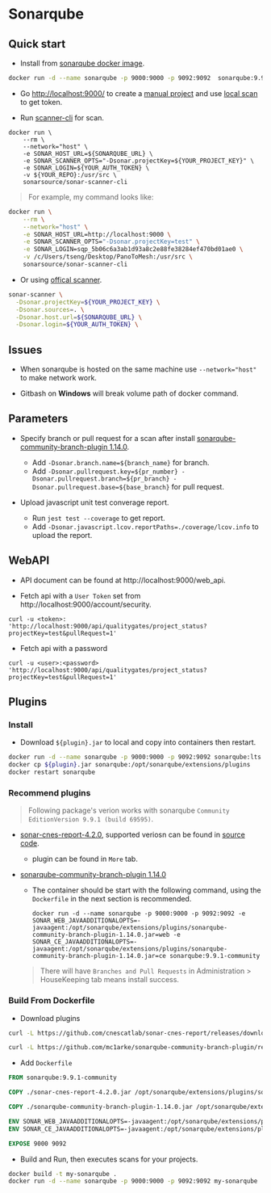 # Sonarqube

## Quick start

- Install from [sonarqube docker image](https://hub.docker.com/_/sonarqube).

```bash
docker run -d --name sonarqube -p 9000:9000 -p 9092:9092  sonarqube:9.9.1-community
```

- Go [http://localhost:9000/](http://localhost:9000/) to create a [manual project](http://localhost:9000/projects/create?mode=manual) and use [local scan](http://localhost:9000/dashboard?id=test&selectedTutorial=local) to get token.

- Run [scanner-cli](https://docs.sonarsource.com/sonarqube/latest/analyzing-source-code/scanners/sonarscanner/) for scan.

```
docker run \
    --rm \
    --network="host" \
    -e SONAR_HOST_URL=${SONARQUBE_URL} \
    -e SONAR_SCANNER_OPTS="-Dsonar.projectKey=${YOUR_PROJECT_KEY}" \
    -e SONAR_LOGIN=${YOUR_AUTH_TOKEN} \
    -v ${YOUR_REPO}:/usr/src \
    sonarsource/sonar-scanner-cli
```
> For example, my command looks like:    

```bash
docker run \
    --rm \
    --network="host" \
    -e SONAR_HOST_URL=http://localhost:9000 \
    -e SONAR_SCANNER_OPTS="-Dsonar.projectKey=test" \
    -e SONAR_LOGIN=sqp_5b06c6a3ab1d93a8c2e88fe38284ef470bd01ae0 \
    -v /c/Users/tseng/Desktop/PanoToMesh:/usr/src \
    sonarsource/sonar-scanner-cli
```

- Or using [offical scanner](https://docs.sonarsource.com/sonarqube/9.9/analyzing-source-code/scanners/sonarscanner/).

```bash
sonar-scanner \
  -Dsonar.projectKey=${YOUR_PROJECT_KEY} \
  -Dsonar.sources=. \
  -Dsonar.host.url=${SONARQUBE_URL} \
  -Dsonar.login=${YOUR_AUTH_TOKEN} \
```

## Issues

- When sonarqube is hosted on the same machine use `--network="host"` to make network work.

- Gitbash on **Windows** will break volume path of docker command.

## Parameters

- Specify branch or pull request for a scan after install [sonarqube-community-branch-plugin 1.14.0](https://github.com/mc1arke/sonarqube-community-branch-plugin/releases/tag/1.14.0).

    - Add `-Dsonar.branch.name=${branch_name}` for branch.
    - Add `-Dsonar.pullrequest.key=${pr_number} -Dsonar.pullrequest.branch=${pr_branch} -Dsonar.pullrequest.base=${base_branch}` for pull request.

- Upload javascript unit test converage report.

    - Run `jest test --coverage` to get report.
    - Add `-Dsonar.javascript.lcov.reportPaths=./coverage/lcov.info` to upload the report.

## WebAPI

- API document can be found at http://localhost:9000/web_api.

- Fetch api with a `User Token` set from http://localhost:9000/account/security.

```
curl -u <token>: 'http://localhost:9000/api/qualitygates/project_status?projectKey=test&pullRequest=1'
```

- Fetch api with a password

```
curl -u <user>:<password> 'http://localhost:9000/api/qualitygates/project_status?projectKey=test&pullRequest=1'
```

## Plugins



### Install

- Download `${plugin}.jar` to local and copy into containers then restart.

```bash
docker run -d --name sonarqube -p 9000:9000 -p 9092:9092 sonarqube:lts
docker cp ${plugin}.jar sonarqube:/opt/sonarqube/extensions/plugins
docker restart sonarqube
```

### Recommend plugins

> Following package's verion works with sonarqube `Community EditionVersion 9.9.1 (build 69595)`.

- [sonar-cnes-report-4.2.0](https://github.com/cnescatlab/sonar-cnes-report/releases/tag/4.2.0), supported veriosn can be found in [source code](https://github.com/cnescatlab/sonar-cnes-report/blob/4.0.0/src/main/java/fr/cnes/sonar/report/factory/ServerFactory.java#L34C4-L34C4).
    
    - plugin can be found in `More` tab.

- [sonarqube-community-branch-plugin 1.14.0](https://github.com/mc1arke/sonarqube-community-branch-plugin/releases/tag/1.14.0)

    - The container should be start with the following command, using the `Dockerfile` in the next section is recommended.

        ```
        docker run -d --name sonarqube -p 9000:9000 -p 9092:9092 -e SONAR_WEB_JAVAADDITIONALOPTS=-javaagent:/opt/sonarqube/extensions/plugins/sonarqube-community-branch-plugin-1.14.0.jar=web -e SONAR_CE_JAVAADDITIONALOPTS=-javaagent:/opt/sonarqube/extensions/plugins/sonarqube-community-branch-plugin-1.14.0.jar=ce sonarqube:9.9.1-community
        ```

    > There will have `Branches and Pull Requests` in Administration > HouseKeeping tab means install success.


### Build From Dockerfile

- Download plugins

```bash
curl -L https://github.com/cnescatlab/sonar-cnes-report/releases/download/4.2.0/sonar-cnes-report-4.2.0.jar --output sonar-cnes-report-4.2.0.jar

curl -L https://github.com/mc1arke/sonarqube-community-branch-plugin/releases/download/1.14.0/sonarqube-community-branch-plugin-1.14.0.jar --output sonarqube-community-branch-plugin-1.14.0.jar
```

- Add `Dockerfile`

```dockerfile
FROM sonarqube:9.9.1-community

COPY ./sonar-cnes-report-4.2.0.jar /opt/sonarqube/extensions/plugins/sonar-cnes-report-4.2.0.jar

COPY ./sonarqube-community-branch-plugin-1.14.0.jar /opt/sonarqube/extensions/plugins/sonarqube-community-branch-plugin-1.14.0.jar

ENV SONAR_WEB_JAVAADDITIONALOPTS=-javaagent:/opt/sonarqube/extensions/plugins/sonarqube-community-branch-plugin-1.14.0.jar=web
ENV SONAR_CE_JAVAADDITIONALOPTS=-javaagent:/opt/sonarqube/extensions/plugins/sonarqube-community-branch-plugin-1.14.0.jar=ce

EXPOSE 9000 9092
```

- Build and Run, then executes scans for your projects.

```bash
docker build -t my-sonarqube .
docker run -d --name sonarqube -p 9000:9000 -p 9092:9092 my-sonarqube
```
